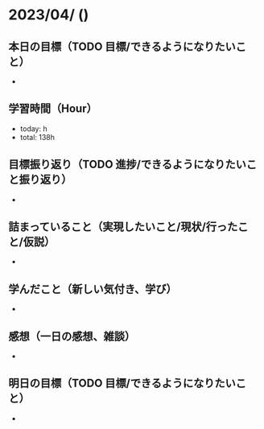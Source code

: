 # 2023/04/ ()

## 本日の目標（TODO 目標/できるようになりたいこと）

-

## 学習時間（Hour）

- today: h
- total: 138h

## 目標振り返り（TODO 進捗/できるようになりたいこと振り返り）

-

## 詰まっていること（実現したいこと/現状/行ったこと/仮説）

-

## 学んだこと（新しい気付き、学び）

-

## 感想（一日の感想、雑談）

-

## 明日の目標（TODO 目標/できるようになりたいこと）

-
